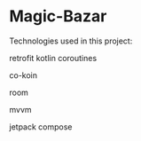 # Magic-Bazar

Technologies used in this project:

retrofit
kotlin    coroutines

co-koin

room

mvvm

jetpack compose
